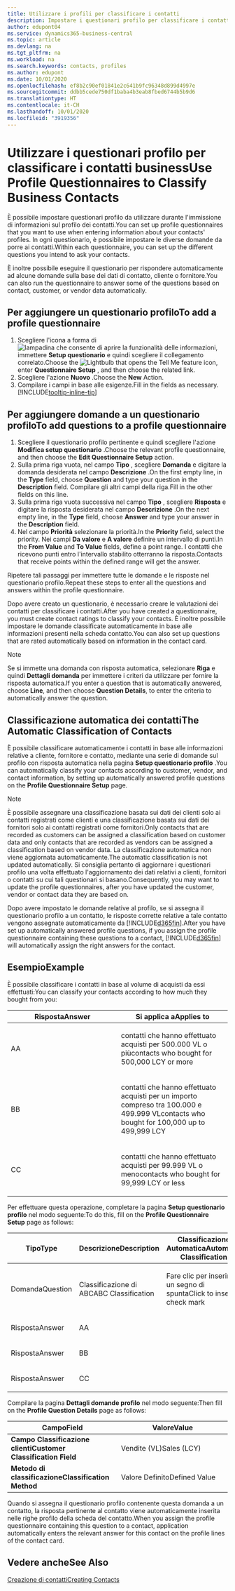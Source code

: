 ```yaml
---
title: Utilizzare i profili per classificare i contatti
description: Impostare i questionari profilo per classificare i contatti business
author: edupont04
ms.service: dynamics365-business-central
ms.topic: article
ms.devlang: na
ms.tgt_pltfrm: na
ms.workload: na
ms.search.keywords: contacts, profiles
ms.author: edupont
ms.date: 10/01/2020
ms.openlocfilehash: ef8b2c90ef01841e2c641b9fc96348d899d4997e
ms.sourcegitcommit: ddbb5cede750df1baba4b3eab8fbed6744b5b9d6
ms.translationtype: HT
ms.contentlocale: it-CH
ms.lasthandoff: 10/01/2020
ms.locfileid: "3919356"
---
```

# <a name="use-profile-questionnaires-to-classify-business-contacts"></a><span data-ttu-id="6a3a5-103">Utilizzare i questionari profilo per classificare i contatti business</span><span class="sxs-lookup"><span data-stu-id="6a3a5-103">Use Profile Questionnaires to Classify Business Contacts</span></span>
<span data-ttu-id="6a3a5-104">È possibile impostare questionari profilo da utilizzare durante l'immissione di informazioni sul profilo dei contatti.</span><span class="sxs-lookup"><span data-stu-id="6a3a5-104">You can set up profile questionnaires that you want to use when entering information about your contacts' profiles.</span></span> <span data-ttu-id="6a3a5-105">In ogni questionario, è possibile impostare le diverse domande da porre ai contatti.</span><span class="sxs-lookup"><span data-stu-id="6a3a5-105">Within each questionnaire, you can set up the different questions you intend to ask your contacts.</span></span>  

<span data-ttu-id="6a3a5-106">È inoltre possibile eseguire il questionario per rispondere automaticamente ad alcune domande sulla base dei dati di contatto, cliente o fornitore.</span><span class="sxs-lookup"><span data-stu-id="6a3a5-106">You can also run the questionnaire to answer some of the questions based on contact, customer, or vendor data automatically.</span></span>  

## <a name="to-add-a-profile-questionnaire"></a><span data-ttu-id="6a3a5-107">Per aggiungere un questionario profilo</span><span class="sxs-lookup"><span data-stu-id="6a3a5-107">To add a profile questionnaire</span></span>
1.  <span data-ttu-id="6a3a5-108">Scegliere l'icona a forma di ![lampadina che consente di aprire la funzionalità delle informazioni](media/ui-search/search_small.png "Informazioni sull'operazione che si desidera eseguire"), immettere **Setup questionario** e quindi scegliere il collegamento correlato.</span><span class="sxs-lookup"><span data-stu-id="6a3a5-108">Choose the ![Lightbulb that opens the Tell Me feature](media/ui-search/search_small.png "Tell me what you want to do") icon, enter **Questionnaire Setup** , and then choose the related link.</span></span>  
2.  <span data-ttu-id="6a3a5-109">Scegliere l'azione **Nuovo** .</span><span class="sxs-lookup"><span data-stu-id="6a3a5-109">Choose the **New** Action.</span></span>  
3.  <span data-ttu-id="6a3a5-110">Compilare i campi in base alle esigenze.</span><span class="sxs-lookup"><span data-stu-id="6a3a5-110">Fill in the fields as necessary.</span></span> [!INCLUDE[tooltip-inline-tip](includes/tooltip-inline-tip_md.md)]  

## <a name="to-add-questions-to-a-profile-questionnaire"></a><span data-ttu-id="6a3a5-111">Per aggiungere domande a un questionario profilo</span><span class="sxs-lookup"><span data-stu-id="6a3a5-111">To add questions to a profile questionnaire</span></span>
1.  <span data-ttu-id="6a3a5-112">Scegliere il questionario profilo pertinente e quindi scegliere l'azione **Modifica setup questionario** .</span><span class="sxs-lookup"><span data-stu-id="6a3a5-112">Choose the relevant profile questionnaire, and then choose the **Edit Questionnaire Setup** action.</span></span>  
2.  <span data-ttu-id="6a3a5-113">Sulla prima riga vuota, nel campo **Tipo** , scegliere **Domanda** e digitare la domanda desiderata nel campo **Descrizione** .</span><span class="sxs-lookup"><span data-stu-id="6a3a5-113">On the first empty line, in the **Type** field, choose **Question** and type your question in the **Description** field.</span></span> <span data-ttu-id="6a3a5-114">Compilare gli altri campi della riga.</span><span class="sxs-lookup"><span data-stu-id="6a3a5-114">Fill in the other fields on this line.</span></span>  
3.  <span data-ttu-id="6a3a5-115">Sulla prima riga vuota successiva nel campo **Tipo** , scegliere **Risposta** e digitare la risposta desiderata nel campo **Descrizione** .</span><span class="sxs-lookup"><span data-stu-id="6a3a5-115">On the next empty line, in the **Type** field, choose **Answer** and type your answer in the **Description** field.</span></span>  
4.  <span data-ttu-id="6a3a5-116">Nel campo **Priorità** selezionare la priorità.</span><span class="sxs-lookup"><span data-stu-id="6a3a5-116">In the **Priority** field, select the priority.</span></span> <span data-ttu-id="6a3a5-117">Nei campi **Da valore** e **A valore** definire un intervallo di punti.</span><span class="sxs-lookup"><span data-stu-id="6a3a5-117">In the **From Value** and **To Value** fields, define a point range.</span></span> <span data-ttu-id="6a3a5-118">I contatti che ricevono punti entro l'intervallo stabilito otterranno la risposta.</span><span class="sxs-lookup"><span data-stu-id="6a3a5-118">Contacts that receive points within the defined range will get the answer.</span></span>  

<span data-ttu-id="6a3a5-119">Ripetere tali passaggi per immettere tutte le domande e le risposte nel questionario profilo.</span><span class="sxs-lookup"><span data-stu-id="6a3a5-119">Repeat these steps to enter all the questions and answers within the profile questionnaire.</span></span>

<span data-ttu-id="6a3a5-120">Dopo avere creato un questionario, è necessario creare le valutazioni dei contatti per classificare i contatti.</span><span class="sxs-lookup"><span data-stu-id="6a3a5-120">After you have created a questionnaire, you must create contact ratings to classify your contacts.</span></span> <span data-ttu-id="6a3a5-121">È inoltre possibile impostare le domande classificate automaticamente in base alle informazioni presenti nella scheda contatto.</span><span class="sxs-lookup"><span data-stu-id="6a3a5-121">You can also set up questions that are rated automatically based on information in the contact card.</span></span>  

> [!NOTE]
> <span data-ttu-id="6a3a5-122">Se si immette una domanda con risposta automatica, selezionare <STRONG>Riga</STRONG> e quindi <STRONG>Dettagli domanda</STRONG> per immettere i criteri da utilizzare per fornire la risposta automatica.</span><span class="sxs-lookup"><span data-stu-id="6a3a5-122">If you enter a question that is automatically answered, choose <STRONG>Line</STRONG>, and then choose <STRONG>Question Details</STRONG>, to enter the criteria to automatically answer the question.</span></span>

## <a name="the-automatic-classification-of-contacts"></a><span data-ttu-id="6a3a5-123">Classificazione automatica dei contatti</span><span class="sxs-lookup"><span data-stu-id="6a3a5-123">The Automatic Classification of Contacts</span></span>
<span data-ttu-id="6a3a5-124">È possibile classificare automaticamente i contatti in base alle informazioni relative a cliente, fornitore e contatto, mediante una serie di domande sul profilo con risposta automatica nella pagina **Setup questionario profilo** .</span><span class="sxs-lookup"><span data-stu-id="6a3a5-124">You can automatically classify your contacts according to customer, vendor, and contact information, by setting up automatically answered profile questions on the **Profile Questionnaire Setup** page.</span></span>  

> [!NOTE]
> <span data-ttu-id="6a3a5-125">È possibile assegnare una classificazione basata sui dati dei clienti solo ai contatti registrati come clienti e una classificazione basata sui dati dei fornitori solo ai contatti registrati come fornitori.</span><span class="sxs-lookup"><span data-stu-id="6a3a5-125">Only contacts that are recorded as customers can be assigned a classification based on customer data and only contacts that are recorded as vendors can be assigned a classification based on vendor data.</span></span> <span data-ttu-id="6a3a5-126">La classificazione automatica non viene aggiornata automaticamente.</span><span class="sxs-lookup"><span data-stu-id="6a3a5-126">The automatic classification is not updated automatically.</span></span> <span data-ttu-id="6a3a5-127">Si consiglia pertanto di aggiornare i questionari profilo una volta effettuato l'aggiornamento dei dati relativi a clienti, fornitori o contatti su cui tali questionari si basano.</span><span class="sxs-lookup"><span data-stu-id="6a3a5-127">Consequently, you may want to update the profile questionnaires, after you have updated the customer, vendor or contact data they are based on.</span></span>  

<span data-ttu-id="6a3a5-128">Dopo avere impostato le domande relative al profilo, se si assegna il questionario profilo a un contatto, le risposte corrette relative a tale contatto vengono assegnate automaticamente da [!INCLUDE[d365fin](includes/d365fin_md.md)].</span><span class="sxs-lookup"><span data-stu-id="6a3a5-128">After you have set up automatically answered profile questions, if you assign the profile questionnaire containing these questions to a contact, [!INCLUDE[d365fin](includes/d365fin_md.md)] will automatically assign the right answers for the contact.</span></span>  

## <a name="example"></a><span data-ttu-id="6a3a5-129">Esempio</span><span class="sxs-lookup"><span data-stu-id="6a3a5-129">Example</span></span>
<span data-ttu-id="6a3a5-130">È possibile classificare i contatti in base al volume di acquisti da essi effettuati:</span><span class="sxs-lookup"><span data-stu-id="6a3a5-130">You can classify your contacts according to how much they bought from you:</span></span>

<table>
<colgroup>
<col style="width: 50%" />
<col style="width: 50%" />
</colgroup>
<thead>
<tr class="header">
<th><span data-ttu-id="6a3a5-131"><strong>Risposta</strong></span><span class="sxs-lookup"><span data-stu-id="6a3a5-131"><strong>Answer</strong></span></span></th>
<th><span data-ttu-id="6a3a5-132"><strong>Si applica a</strong></span><span class="sxs-lookup"><span data-stu-id="6a3a5-132"><strong>Applies to</strong></span></span></th>
</tr>
</thead>
<tbody>
<tr class="odd">
<td><p><span data-ttu-id="6a3a5-133">A</span><span class="sxs-lookup"><span data-stu-id="6a3a5-133">A</span></span></p></td>
<td><p><span data-ttu-id="6a3a5-134">contatti che hanno effettuato acquisti per 500.000 VL o più</span><span class="sxs-lookup"><span data-stu-id="6a3a5-134">contacts who bought for 500,000 LCY or more</span></span></p></td>
</tr>
<tr class="even">
<td><p><span data-ttu-id="6a3a5-135">B</span><span class="sxs-lookup"><span data-stu-id="6a3a5-135">B</span></span></p></td>
<td><p><span data-ttu-id="6a3a5-136">contatti che hanno effettuato acquisti per un importo compreso tra 100.000 e 499.999 VL</span><span class="sxs-lookup"><span data-stu-id="6a3a5-136">contacts who bought for 100,000 up to 499,999 LCY</span></span></p></td>
</tr>
<tr class="odd">
<td><p><span data-ttu-id="6a3a5-137">C</span><span class="sxs-lookup"><span data-stu-id="6a3a5-137">C</span></span></p></td>
<td><p><span data-ttu-id="6a3a5-138">contatti che hanno effettuato acquisti per 99.999 VL o meno</span><span class="sxs-lookup"><span data-stu-id="6a3a5-138">contacts who bought for 99,999 LCY or less</span></span></p></td>
</tr>
</tbody>
</table>

<span data-ttu-id="6a3a5-139">Per effettuare questa operazione, completare la pagina **Setup questionario profilo** nel modo seguente:</span><span class="sxs-lookup"><span data-stu-id="6a3a5-139">To do this, fill on the **Profile Questionnaire Setup** page as follows:</span></span>


<table>
<colgroup>
<col style="width: 20%" />
<col style="width: 20%" />
<col style="width: 20%" />
<col style="width: 20%" />
<col style="width: 20%" />
</colgroup>
<thead>
<tr class="header">
<th><span data-ttu-id="6a3a5-140"><strong>Tipo</strong></span><span class="sxs-lookup"><span data-stu-id="6a3a5-140"><strong>Type</strong></span></span></th>
<th><span data-ttu-id="6a3a5-141"><strong>Descrizione</strong></span><span class="sxs-lookup"><span data-stu-id="6a3a5-141"><strong>Description</strong></span></span></th>
<th><span data-ttu-id="6a3a5-142"><strong>Classificazione Automatica</strong></span><span class="sxs-lookup"><span data-stu-id="6a3a5-142"><strong>Automatic Classification</strong></span></span></th>
<th><span data-ttu-id="6a3a5-143"><strong>Da Valore</strong></span><span class="sxs-lookup"><span data-stu-id="6a3a5-143"><strong>From Value</strong></span></span></th>
<th><span data-ttu-id="6a3a5-144"><strong>A Valore</strong></span><span class="sxs-lookup"><span data-stu-id="6a3a5-144"><strong>To Value</strong></span></span></th>
</tr>
</thead>
<tbody>
<tr class="odd">
<td><p><span data-ttu-id="6a3a5-145">Domanda</span><span class="sxs-lookup"><span data-stu-id="6a3a5-145">Question</span></span></p></td>
<td><p><span data-ttu-id="6a3a5-146">Classificazione di ABC</span><span class="sxs-lookup"><span data-stu-id="6a3a5-146">ABC Classification</span></span></p></td>
<td><p><span data-ttu-id="6a3a5-147">Fare clic per inserire un segno di spunta</span><span class="sxs-lookup"><span data-stu-id="6a3a5-147">Click to insert a check mark</span></span></p></td>
<td><p> </p></td>
<td><p> </p></td>
</tr>
<tr class="even">
<td><p><span data-ttu-id="6a3a5-148">Risposta</span><span class="sxs-lookup"><span data-stu-id="6a3a5-148">Answer</span></span></p></td>
<td><p><span data-ttu-id="6a3a5-149">A</span><span class="sxs-lookup"><span data-stu-id="6a3a5-149">A</span></span></p></td>
<td><p> </p></td>
<td><p><span data-ttu-id="6a3a5-150">500.000</span><span class="sxs-lookup"><span data-stu-id="6a3a5-150">500,000</span></span></p></td>
<td><p> </p></td>
</tr>
<tr class="odd">
<td><p><span data-ttu-id="6a3a5-151">Risposta</span><span class="sxs-lookup"><span data-stu-id="6a3a5-151">Answer</span></span></p></td>
<td><p><span data-ttu-id="6a3a5-152">B</span><span class="sxs-lookup"><span data-stu-id="6a3a5-152">B</span></span></p></td>
<td><p> </p></td>
<td><p><span data-ttu-id="6a3a5-153">100,000</span><span class="sxs-lookup"><span data-stu-id="6a3a5-153">100,000</span></span></p></td>
<td><p><span data-ttu-id="6a3a5-154">499,999</span><span class="sxs-lookup"><span data-stu-id="6a3a5-154">499,999</span></span></p></td>
</tr>
<tr class="even">
<td><p><span data-ttu-id="6a3a5-155">Risposta</span><span class="sxs-lookup"><span data-stu-id="6a3a5-155">Answer</span></span></p></td>
<td><p><span data-ttu-id="6a3a5-156">C</span><span class="sxs-lookup"><span data-stu-id="6a3a5-156">C</span></span></p></td>
<td><p> </p></td>
<td><p> </p></td>
<td><p><span data-ttu-id="6a3a5-157">99,999</span><span class="sxs-lookup"><span data-stu-id="6a3a5-157">99,999</span></span></p></td>
</tr>
</tbody>
</table>

<span data-ttu-id="6a3a5-158">Compilare la pagina **Dettagli domande profilo** nel modo seguente:</span><span class="sxs-lookup"><span data-stu-id="6a3a5-158">Then fill on the **Profile Question Details** page as follows:</span></span>
<table>
<colgroup>
<col style="width: 50%" />
<col style="width: 50%" />
</colgroup>
<thead>
<tr class="header">
<th><span data-ttu-id="6a3a5-159"><strong>Campo</strong></span><span class="sxs-lookup"><span data-stu-id="6a3a5-159"><strong>Field</strong></span></span></th>
<th><span data-ttu-id="6a3a5-160"><strong>Valore</strong></span><span class="sxs-lookup"><span data-stu-id="6a3a5-160"><strong>Value</strong></span></span></th>
</tr>
</thead>
<tbody>
<tr>
<td><span data-ttu-id="6a3a5-161"><strong>Campo Classificazione clienti</strong></span><span class="sxs-lookup"><span data-stu-id="6a3a5-161"><strong>Customer Classification Field</strong></span></span></td>
<td><span data-ttu-id="6a3a5-162"><emphasis>Vendite (VL)</emphasis></span><span class="sxs-lookup"><span data-stu-id="6a3a5-162"><emphasis>Sales (LCY)</emphasis></span></span></td>
</tr>
<tr>
<td><span data-ttu-id="6a3a5-163"><strong>Metodo di classificazione</strong></span><span class="sxs-lookup"><span data-stu-id="6a3a5-163"><strong>Classification Method</strong></span></span></td>
<td><span data-ttu-id="6a3a5-164"><emphasis>Valore Definito</emphasis></span><span class="sxs-lookup"><span data-stu-id="6a3a5-164"><emphasis>Defined Value</emphasis></span></span></td>
</tr>
</tbody>
</table>

<span data-ttu-id="6a3a5-165">Quando si assegna il questionario profilo contenente questa domanda a un contatto, la risposta pertinente al contatto viene automaticamente inserita nelle righe profilo della scheda del contatto.</span><span class="sxs-lookup"><span data-stu-id="6a3a5-165">When you assign the profile questionnaire containing this question to a contact, application automatically enters the relevant answer for this contact on the profile lines of the contact card.</span></span>

## <a name="see-also"></a><span data-ttu-id="6a3a5-166">Vedere anche</span><span class="sxs-lookup"><span data-stu-id="6a3a5-166">See Also</span></span>
[<span data-ttu-id="6a3a5-167">Creazione di contatti</span><span class="sxs-lookup"><span data-stu-id="6a3a5-167">Creating Contacts</span></span>](marketing-create-contact-companies.md)  
